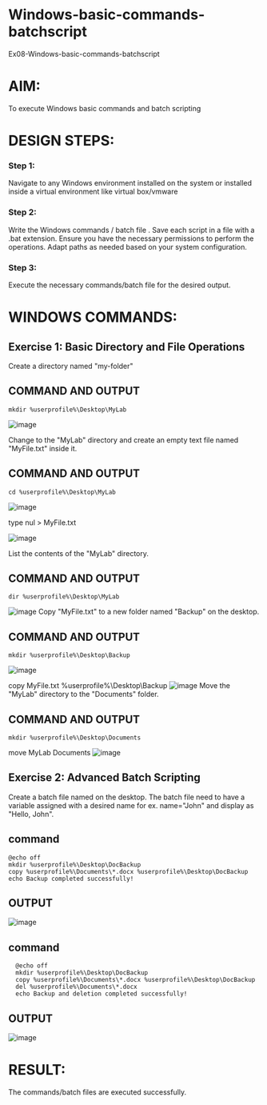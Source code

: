 # Windows-basic-commands-batchscript
Ex08-Windows-basic-commands-batchscript

# AIM:
To execute Windows basic commands and batch scripting

# DESIGN STEPS:

### Step 1:

Navigate to any Windows environment installed on the system or installed inside a virtual environment like virtual box/vmware 

### Step 2:

Write the Windows commands / batch file . Save each script in a file with a .bat extension. Ensure you have the necessary permissions to perform the operations. Adapt paths as needed based on your system configuration.
### Step 3:
Execute the necessary commands/batch file for the desired output. 
# WINDOWS COMMANDS:
## Exercise 1: Basic Directory and File Operations
Create a directory named "my-folder"

## COMMAND AND OUTPUT
```
mkdir %userprofile%\Desktop\MyLab
```
![image](https://github.com/user-attachments/assets/8ffa389f-9913-4af9-a58a-b537e683b705)

Change to the "MyLab" directory and create an empty text file named "MyFile.txt" inside it.
## COMMAND AND OUTPUT
```
cd %userprofile%\Desktop\MyLab
```
![image](https://github.com/user-attachments/assets/5e5dc0f2-a29f-4b24-9ee9-3a25661f8f5b)

type nul > MyFile.txt

![image](https://github.com/user-attachments/assets/2631b0d7-4097-42ca-a458-26c6c14beeca)

List the contents of the "MyLab" directory.

## COMMAND AND OUTPUT
```
dir %userprofile%\Desktop\MyLab
```
![image](https://github.com/user-attachments/assets/b25822df-2c90-4536-89eb-61f8f1605bc7)
Copy "MyFile.txt" to a new folder named "Backup" on the desktop.

## COMMAND AND OUTPUT
```
mkdir %userprofile%\Desktop\Backup
```
![image](https://github.com/user-attachments/assets/66518138-c815-4b5e-959f-6f11767f8c81)

copy MyFile.txt %userprofile%\Desktop\Backup
![image](https://github.com/user-attachments/assets/6a2bbe63-a162-4b3f-bc16-c4db32990913)
Move the "MyLab" directory to the "Documents" folder.

## COMMAND AND OUTPUT
```
mkdir %userprofile%\Desktop\Documents
```
move MyLab Documents
![image](https://github.com/user-attachments/assets/6329267a-e08b-4990-be54-1cb3d7e7dfa0)

## Exercise 2: Advanced Batch Scripting
Create a batch file named on the desktop. The batch file need to have a variable assigned with a desired name for ex. name="John" and display as "Hello, John".

## command 
```
@echo off
mkdir %userprofile%\Desktop\DocBackup
copy %userprofile%\Documents\*.docx %userprofile%\Desktop\DocBackup
echo Backup completed successfully!
```

## OUTPUT

![image](https://github.com/user-attachments/assets/88c92570-9e7a-4f51-b1f5-5d5e2484581a)

## command
```
  @echo off
  mkdir %userprofile%\Desktop\DocBackup
  copy %userprofile%\Documents\*.docx %userprofile%\Desktop\DocBackup
  del %userprofile%\Documents\*.docx
  echo Backup and deletion completed successfully!
```

## OUTPUT

![image](https://github.com/user-attachments/assets/439426dc-40b4-4df0-b607-61c6f0b4f8dd)

# RESULT:
The commands/batch files are executed successfully.

